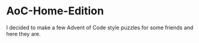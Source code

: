 # AoC-Home-Edition
I decided to make a few Advent of Code style puzzles for some friends and here they are.
